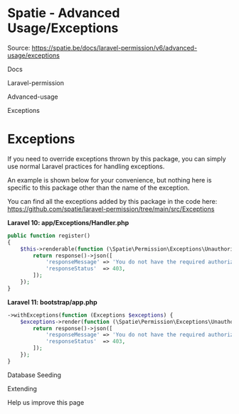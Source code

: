 # Spatie - Advanced Usage/Exceptions

Source: https://spatie.be/docs/laravel-permission/v6/advanced-usage/exceptions

Docs

Laravel-permission

Advanced-usage

Exceptions

Exceptions
==========

If you need to override exceptions thrown by this package, you can simply use normal Laravel practices for handling exceptions.

An example is shown below for your convenience, but nothing here is specific to this package other than the name of the exception.

You can find all the exceptions added by this package in the code here: https://github.com/spatie/laravel-permission/tree/main/src/Exceptions

**Laravel 10: app/Exceptions/Handler.php**

```php
public function register()
{
    $this->renderable(function (\Spatie\Permission\Exceptions\UnauthorizedException $e, $request) {
        return response()->json([
            'responseMessage' => 'You do not have the required authorization.',
            'responseStatus'  => 403,
        ]);
    });
}
```
**Laravel 11: bootstrap/app.php**

```php
->withExceptions(function (Exceptions $exceptions) {
    $exceptions->render(function (\Spatie\Permission\Exceptions\UnauthorizedException $e, $request) {
        return response()->json([
            'responseMessage' => 'You do not have the required authorization.',
            'responseStatus'  => 403,
        ]);
    });
}
```
Database Seeding

Extending

Help us improve this page